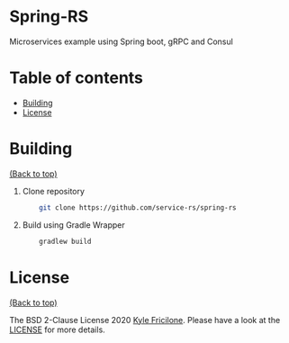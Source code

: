 # Spring-RS

Microservices example using Spring boot, gRPC and Consul

# Table of contents

-   [Building](#building)
-   [License](#license)

# Building

[(Back to top)](#table-of-contents)

1.  Clone repository

    ```bash
        git clone https://github.com/service-rs/spring-rs
    ```

2.  Build using Gradle Wrapper

    ```bash
        gradlew build
    ```

# License

[(Back to top)](#table-of-contents)

The BSD 2-Clause License 2020 [Kyle Fricilone](https://github.com/kfricilone/). Please have a look at the [LICENSE](LICENSE) for more details.
